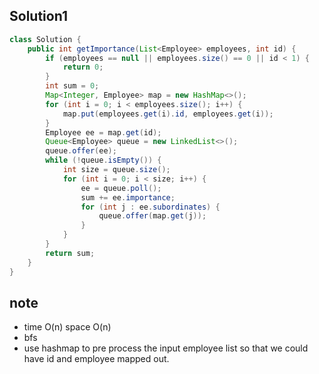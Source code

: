 ## Solution1
``` java
class Solution {
    public int getImportance(List<Employee> employees, int id) {
        if (employees == null || employees.size() == 0 || id < 1) {
            return 0;
        }
        int sum = 0;
        Map<Integer, Employee> map = new HashMap<>();
        for (int i = 0; i < employees.size(); i++) {
            map.put(employees.get(i).id, employees.get(i));
        }
        Employee ee = map.get(id);
        Queue<Employee> queue = new LinkedList<>();
        queue.offer(ee);
        while (!queue.isEmpty()) {
            int size = queue.size();
            for (int i = 0; i < size; i++) {
                ee = queue.poll();
                sum += ee.importance;
                for (int j : ee.subordinates) {
                    queue.offer(map.get(j));
                }
            }
        }
        return sum;
    }
}
```

## note
* time O(n) space O(n)
* bfs
* use hashmap to pre process the input employee list so that we could have id and employee mapped out.
